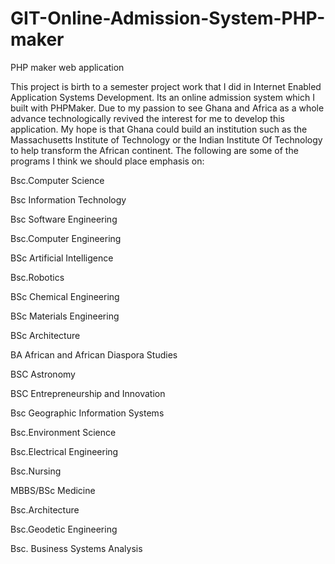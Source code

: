 # GIT-Online-Admission-System-PHP-maker
PHP maker web application

This project is birth to a semester project work that I did in Internet Enabled Application Systems 
Development. Its an online admission system which I built with PHPMaker. Due to my passion to see Ghana and Africa 
as a whole advance technologically revived the interest for me to develop this application. My hope is that Ghana could 
build an institution such as the Massachusetts Institute of Technology or the Indian Institute Of Technology to help transform 
the African continent.
The following are some of the programs I think we should place emphasis on:

Bsc.Computer Science

Bsc Information Technology

Bsc Software Engineering

Bsc.Computer Engineering

BSc Artificial Intelligence 

Bsc.Robotics

BSc Chemical Engineering 

BSc Materials Engineering 

BSc Architecture 

BA African and African Diaspora Studies

BSC Astronomy

BSC Entrepreneurship and Innovation

Bsc Geographic Information Systems

Bsc.Environment Science

Bsc.Electrical Engineering

Bsc.Nursing

MBBS/BSc Medicine

Bsc.Architecture

Bsc.Geodetic Engineering

Bsc. Business Systems Analysis

